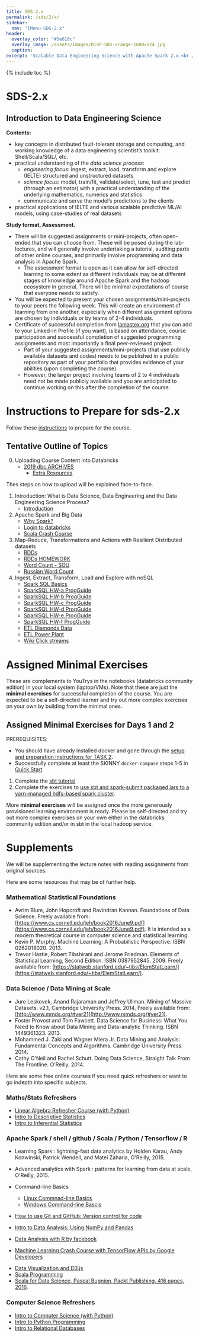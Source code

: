```yaml
---
title: SDS-2.x
permalink: /sds/2/x/
sidebar:
  nav: "lMenu-SDS-2.x"
header:
  overlay_color: "#5e616c"
  overlay_image: /assets/images/DISP-SDS-orange-1600x524.jpg
  caption: 
excerpt: 'Scalable Data Engineering Science with Apache Spark 2.x.<br /><br /><br />{::nomarkdown}<iframe style="display: inline-block;" src="https://ghbtns.com/github-btn.html?user=lamastex&repo=scalable-data-science&type=star&count=true&size=large" frameborder="0" scrolling="0" width="160px" height="30px"></iframe> <iframe style="display: inline-block;" src="https://ghbtns.com/github-btn.html?user=lamastex&repo=scalable-data-science&type=fork&count=true&size=large" frameborder="0" scrolling="0" width="158px" height="30px"></iframe>{:/nomarkdown}'
---
```


{% include toc %}

# SDS-2.x

## Introduction to Data Engineering Science

**Contents:**

- key concepts in distributed fault-tolerant storage and computing, and working
knowledge of a data engineering scientist’s toolkit: Shell/Scala/SQL/, etc.
- practical understanding of the *data science process*:
  - *engineering focus*: ingest, extract, load, transform and explore (IELTE) structured and unstructured datasets
  - *science focus*: model, train/fit, validate/select, tune, test and predict (through an estimator) with a practical understanding of the underlying mathematics, numerics and statistics
  - communicate and serve the model’s predictions to the clients
- practical applications of IELTE and various scalable predictive ML/AI models, using case-studies of real datasets
 
**Study format, Assessment.** 

- There will be suggested assignments or mini-projects, often open-ended that you can choose from. These will be posed during the lab-lectures, and will generally involve undertaking a tutorial, auditing parts of other online courses, and primarily involve programming and data analysis in Apache Spark.
  - The assessment format is open as it can allow for self-directed learning to some extent as different individuals may be at different stages of knowledge around Apache Spark and the hadoop ecosystem in general. There will be minimal expectations of course that everyone needs to satisfy.  
- You will be expected to present your chosen assignments/mini-projects to your peers the following week. This will create an environment of learning from one another, especially when different assignment options are chosen by individuals or by teams of 2-4 individuals.
- Certificate of successful completion from [lamastex.org](http://www.lamastex.org) that you can add to your Linked-In Profile (if you want), is based on attendance, course participation and successful completion of suggested programming assignments and most importantly a final peer-reviewed project. 
  - Part of your suggested assignments/mini-projects (that use publicly available datasets and codes) needs to be published in a public repository as part of your portfolio that provides evidence of your abilities (upon completing the course). 
  - However, the larger project involving teams of 2 to 4 individuals need not be made publicly available and you are anticipated to continue working on this after the completion of the course. 

# Instructions to Prepare for sds-2.x

Follow these [instructions](https://lamastex.github.io/scalable-data-science/sds/basics/instructions/) to prepare for the course.

## Tentative Outline of Topics  


0. Uploading Course Content into Databricks
	*  [2019 dbc ARCHIVES](https://github.com/lamastex/scalable-data-science/tree/master/dbcArchives/2019)
        *  [Extra Resources](https://github.com/lamastex/scalable-data-science/blob/master/dbcArchives/2017/parts/xtraResources.dbc)

Thes steps on how to upload will be explained face-to-face.


1. Introduction:  What is Data Science, Data Engineering and the Data Engineering Science Process?
	*  [Introduction](db/000_scalableDataEngineeringScience/)
2. Apache Spark and Big Data
	*  [Why Spark?](db/001_whySpark/)
	*  [Login to databricks](db/002_loginToDatabricks/)
	*  [Scala Crash Course](db/003_scalaCrashCourse/)
3. Map-Reduce, Transformations and Actions with Resilient Distributed datasets
	*  [RDDs](db/004_RDDsTransformationsActions/)
	*  [RDDs HOMEWORK](db/005_RDDsTransformationsActionsHOMEWORK/)
	*  [Word Count - SOU](db/006_WordCount/)
	*  [Russian Word Count](db/006a_RussianWordCount/)
4. Ingest, Extract, Transform, Load and Explore with noSQL
	*  [Spark SQL Basics](db/007_SparkSQLIntroBasics/)
	*  [SparkSQL HW-a ProgGuide](db/007a_SparkSQLProgGuide_HW/)
	*  [SparkSQL HW-b ProgGuide](db/007b_SparkSQLProgGuide_HW/)
	*  [SparkSQL HW-c ProgGuide](db/007c_SparkSQLProgGuide_HW/)
	*  [SparkSQL HW-d ProgGuide](db/007d_SparkSQLProgGuide_HW/)
	*  [SparkSQL HW-e ProgGuide](db/007e_SparkSQLProgGuide_HW/)
	*  [SparkSQL HW-f ProgGuide](db/007f_SparkSQLProgGuide_HW/)
	*  [ETL Diamonds Data](db/008_DiamondsPipeline_01ETLEDA/)
	*  [ETL Power Plant](db/009_PowerPlantPipeline_01ETLEDA/)
	*  [Wiki Click streams](db/010_wikipediaClickStream_01ETLEDA/)


# Assigned Minimal Exercises

These are complements to YouTrys in the notebooks (databricks community edition) in your local system (laptop/VMs).
Note that these are just the **minimal exercises** for successful completion of the course. 
You are expected to be a self-directed learner and try out more complex exercises on your own by building from the minimal ones.

## Assigned Minimal Exercises for Days 1 and 2

PREREQUISITES: 

- You should have already installed docker and gone through the [setup and preparation instructions for TASK 2](https://lamastex.github.io/scalable-data-science/sds/basics/instructions/prep/).
- Successfully complete at least the SKINNY `docker-compose` steps 1-5 in [Quick Start](https://lamastex.github.io/scalable-data-science/sds/basics/infrastructure/onpremise/dockerCompose/readmes/startingNotes/)

1. Complete the [sbt tutorial](https://lamastex.github.io/scalable-data-science/sds/basics/infrastructure/onpremise/dockerCompose/readmes/sbt_tutorial/)
1. Complete the exercises to [use sbt and spark-submit packaged jars to a yarn-managed hdfs-based spark cluster](https://github.com/lamastex/scalable-data-science/tree/master/_sds/basics/infrastructure/onpremise/dockerCompose/programs).

More **minimal exercises** will be assigned once the more generously provisioned learning environment is ready. 
Please be self-directed and try out more complex exercises on your own either in the databricks community edition and/or in sbt in the local hadoop service.

<!---

**Possible Topics to Choose From:**

#### NOTE: Most links below will NOT work until we calibrate the content interactively. But you can get the contents from dbc ARCHIVES above.

* Mining Networks and Graphs with Spark's GraphX
	*  Extract, transform and loading of network data
	*  Discovery of communities in graphs (wikipedia click streams)
	*  label and belief propagation
	*  querying sub-structures in graphs (US Airport network)
	*  [Graph Frames Intro](db/022_GraphFramesUserGuide/)
	*  [Ontime Flight Performance](db/023_OnTimeFlightPerformance/)
* Spark Streaming with Discrete Resilient Distributed Datasets
	*  [Spark Streaming Intro](db/024_SparkStreamingIntro/)
* Social networks as distributed graphs (twitter data)
	*  [Extended Twitter Utils](db/025_a_extendedTwitterUtils2run/)
	*  [Tweet Transmission Trees](db/025_b_TTTDFfunctions/)
	*  [REST Twitter API](db/025_c_RESTTwitter/)
	*  [Tweet Collector](db/026_TweetCollector/)
	*  [Tweet Track, Follow](db/027_TweetCollectorTrackAndFollow/)
	*  [Tweet Hashtag Counter](db/028_TweetHashtagCount/)
	*  [Tweet Classifier](db/029_TweetLanguageClassifier/)
* Scalabe Geospatial Analytics
	*  [Geospatial Analytics in Magellan](db/031_GeospatialAnalyticsInMagellan/)
	*  [NY Taxi trips in Magellan](db/032_NYtaxisInMagellan/)
* ETL of XML-structured Dataset
	*  [Old Bailey Online - ETL of XML](db/033_OBO_LoadExtract/)
* Spark Structured Streaming
	*  [Animal Names Streaming Files](db/037a_AnimalNamesStructStreamingFiles/)
	*  [Normal Mixture Streaming Files](db/037b_Mix2NormalsStructStreamingFiles/)
	*  [Structured Streaming Prog Guide](db/038_StructuredStreamingProgGuide/)
	*  [Graph Mixture Streaming Files](db/037c_Mix2RandomGraphStructStreamingFiles/)
	*  [Structured Streaming of JSONs](db/039_StructuredStreamingFromJSONFileStream/)
* Sketching for Anomaly Detection in Streams
	*  [T-Digest Normal Mixture Streaming Files](db/040a_TDigestInputStream/)
	*  [Sketching with T-Digest](db/041_SketchingWithTDigest/)
	*  [Streaming with T-Digest](db/042_streamingWithTDigest/)

5. Introduction to Machine Learning
	*  [Simulation Intro](db/011_02_IntroToSimulation/)
	*  [Machine Learning Intro](db/011_03_IntroToML/)
6. Unsupervised Learning - Clustering 
	*  k-means (1 million songs dataset)
	*  Gaussian Mixture Models and EM Algorithm
	*  [K-Means 1MSongs Intro](db/012_UnsupervisedClustering_1MSongsKMeans_Intro/)
	*  [1MSongs - 1 ETL](db/013_UnsupervisedClustering_1MSongsKMeans_Stage1ETL/)
	*  [1MSongs - 2 Explore](db/014_UnsupervisedClustering_1MSongsKMeans_Stage2Explore/)
	*  [1MSongs - 3 Model](db/015_UnsupervisedClustering_1MSongsKMeans_Stage3Model/)
7. Supervised Learning - Decision Trees
	*  Linear Regression (power-plant data)
	*  Decision Trees for Classification (hand-written digit recognition)
	*  [Decision Trees for Digits](db/016_SupervisedClustering_DecisionTrees_HandWrittenDigitRecognition/)
8. Linear Algebra for Distributed Machine Learning
	*  [Linear Algebra Intro](db/017_LAlgIntro/)
	*  [Linear Regression Intro](db/018_LinRegIntro/)
	*  [Distrib. Linear Algebra](db/019_DistLAlgForLinRegIntro/)
	*  [DLA (Distrib. Linear Algebra)](db/019_DistLAlgForLinRegIntro/)
	*  [DLA - Data Types Prog Guide](db/019x_000_dataTypesProgGuide/)
	*  [DLA - Local Vector](db/019x_001_LocalVector/)
	*  [DLA - Labeled Point](db/019x_002_LabeledPoint/)
	*  [DLA - Local Matrix](db/019x_003_LocalMatrix/)
	*  [DLA - Distributed Matrix](db/019x_004_DistributedMatrix/)
	*  [DLA - Row Matrix](db/019x_005_RowMatrix/)
	*  [DLA - Indexed Row Matrix](db/019x_006_IndexedRowMatrix/)
	*  [DLA - Coordinate Matrix](db/019x_007_CoordinateMatrix/)
	*  [DLA - Block Matrix](db/019x_008_BlockMatrix/)

9. Supervised Learning - Regression
	*  [Power Plant - Model Tune Evaluate](db/020_PowerPlantPipeline_02ModelTuneEvaluate/)
10. Supervised Learning - Random Forests
	*  [Activity Detection - Random Forest](db/021_recognizeActivityByRandomForest/)
14. Supervised Learning - Regression as a Complete Data Science Process
	*  [Power Plant - Model Tune Evaluate Deploy](db/030_PowerPlantPipeline_03ModelTuneEvaluateDeploy/) 
17. Unsupervised Learning - Latent Dirichlet Allocation
	*  [20 Newsgroups - Latent Dirichlet Allocation](db/034_LDA_20NewsGroupsSmall/)
	*  [Cornell Movie Dialogs - Latent Dirichlet Allocation](db/035_LDA_CornellMovieDialogs/)
18. Collaborative Filtering for Recommendation Systems
	*  Matrix completion via Alternative Least Squares
	*  [Movie Recommendation - Alternating Least Squares](db/036_ALS_MovieRecommender/)
21. Neural networks and Deep Learning
	- Linear and logistic regression as neural networks
	- Back propagation for gradient descent
	- Use of pre-trained neural networks from google/Baidu/facebook in your machine learning pipeline
	*  [Intro to Deep Learning](db/049_DeepLearningIntro/)
	*  [Outline for DL](db/050_DLbyABr_01-Intro/)
	*  [Neural Networks](db/051_DLbyABr_02-Neural-Networks/)
	*  [Deep feed Forward NNs with Keras](db/052_DLbyABr_02a-Keras-DFFN/)
	*  [Hello Tensorflow](db/053_DLbyABr_03-HelloTensorFlow/)
	*  [Batch Tensorflow with Matrices](db/054_DLbyABr_03a-BatchTensorFlowWithMatrices/)
	*  [Convolutional Neural Nets](db/055_DLbyABr_04-ConvolutionalNetworks/)
	*  [MNIST: Multi-Layer-Perceptron](db/056_DLbyABr_04a-Hands-On-MNIST-MLP/)
	*  [MNIST: Convolutional Neural net](db/057_DLbyABr_04b-Hands-On-MNIST-CNN/)
	*  [CIFAR-10: CNNs](db/058_DLbyABr_04c-CIFAR-10/)
	*  [Recurrent Neural Nets and LSTMs](db/059_DLbyABr_05-RecurrentNetworks/)
	*  [LSTM solution](db/060_DLByABr_05a-LSTM-Solution/)
	*  [LSTM spoke Zarathustra](db/061_DLByABr_05b-LSTM-Language/)
	*  [Generative Networks](db/062_DLbyABr_06-GenerativeNetworks/)
	*  [Reinforcement Learning](db/063_DLbyABr_07-ReinforcementLearning/)
	*  [DL Operations](db/064_DLbyABr_08-Operations/)
22. Data Science and Ethical Issues
	-  Discussions on ethics, privacy and security
	-  Case studies from the field
23. Advise from Industry
	*  [2017 Advise from Data Industry](adviseFromIndustry/AndrewMorgan/)
24. Project Ideas
	*  [Potential Projects](db/998_01_PotentialProjectIdeas/)
25. Student Projects
	*  [Student Project 01 on Network Anomaly Detection](db/999_01_StudentProject_NetworkAnomalyDetection/)
	*  [Student Project 02 on Twitter UK Election](db/999_02_StudentProject_Twitter_UKElection2017/)
	*  [Student Project 03 on Article Topics in Retweet Networks](db/999_03_StudentProject_ArticleTopicInRTNetwork/)
	*  [Student Project 03 on Article Topics in Retweet Networks - scalable web scraper](db/999_03_StudentProject_ArticleTopicInRTNetwork_webScraping/)
	*  [Student Project 04 on Power Forecasting - Part 0](db/999_04_StudentProject_PowerForecasting_0_Introduction/)
	*  [Student Project 04 on Power Forecasting - Part 1](db/999_04_StudentProject_PowerForecasting_1_LoadDataFromJSON/)
	*  [Student Project 04 on Power Forecasting - Part 2](db/999_04_StudentProject_PowerForecasting_2_CreateTrainingData/)
	*  [Student Project 04 on Power Forecasting - Part 3](db/999_04_StudentProject_PowerForecasting_3_TrainAndValidate/)
	*  [Student Project 05 on Hail Scala for Population Genomics ETL](db/999_05_StudentProject_HailScalaGenomicsETLTutorial/)

-->


# Supplements

We will be supplementing the lecture notes with reading assignments from original sources.  

Here are some resources that may be of further help.

### Mathematical Statistical Foundations
- Avrim Blum, John Hopcroft and Ravindran Kannan.  Foundations of Data Science. Freely available from: [https://www.cs.cornell.edu/jeh/book2016June9.pdf](https://www.cs.cornell.edu/jeh/book2016June9.pdf). It is  intended as a modern theoretical course in computer science and statistical learning.
- Kevin P. Murphy.  Machine Learning:  A Probabilistic Perspective.  ISBN 0262018020.  2013.
- Trevor  Hastie,  Robert  Tibshirani  and  Jerome  Friedman.   Elements  of  Statistical  Learning, Second Edition.  ISBN 0387952845.  2009.  Freely available from: [https://statweb.stanford.edu/~tibs/ElemStatLearn/](https://statweb.stanford.edu/~tibs/ElemStatLearn/).

### Data Science / Data Mining at Scale
- Jure Leskovek,  Anand Rajaraman and Jeffrey Ullman.  Mining of Massive Datasets.  v2.1, Cambridge University Press.  2014.  Freely available from: [http://www.mmds.org/#ver21](http://www.mmds.org/#ver21).
- Foster Provost and Tom Fawcett.  Data Science for Business:  What You Need to Know about Data Mining and Data-analytic Thinking.  ISBN 1449361323.  2013.
- Mohammed J. Zaki and Wagner Miera Jr.  Data Mining and Analysis: Fundamental Concepts and Algorithms.  Cambridge University Press.  2014.
- Cathy  O’Neil  and  Rachel  Schutt.   Doing  Data  Science,  Straight  Talk  From  The  Frontline. O’Reilly.  2014.

Here are some free online courses if you need quick refreshers or want to go indepth into specific subjects.

### Maths/Stats Refreshers
* [Linear Algebra Refresher Course (with Python)](https://www.udacity.com/course/linear-algebra-refresher-course--ud953)
* [Intro to Descriptive Statistics](https://www.udacity.com/course/intro-to-descriptive-statistics--ud827)
* [Intro to Inferential Statistics](https://www.udacity.com/course/intro-to-inferential-statistics--ud201)

### Apache Spark / shell / github / Scala / Python / Tensorflow / R
- Learning Spark : lightning-fast data analytics by Holden Karau, Andy Konwinski, Patrick Wendell, and Matei Zaharia, O'Reilly, 2015.
- Advanced analytics with Spark : patterns for learning from data at scale, O'Reilly, 2015.
- Command-line Basics
	* [Linux Commnad-line Basics](https://www.udacity.com/course/linux-command-line-basics--ud595)
	* [Windows Command-line Bascis](https://www.lynda.com/-tutorials/Windows-command-line-basics/497312/513424-4.html)

- [How to use Git and GitHub: Version control for code](https://www.udacity.com/course/how-to-use-git-and-github--ud775)
- [Intro to Data Analysis: Using NumPy and Pandas](https://www.udacity.com/course/intro-to-data-analysis--ud170)
- [Data Analysis with R by facebook](https://www.udacity.com/course/data-analysis-with-r--ud651)
* [Machine Learning Crash Course with TensorFlow APIs by Google Developers](https://developers.google.com/machine-learning/crash-course/)
- [Data Visualization and D3.js](https://www.udacity.com/course/data-visualization-and-d3js--ud507)
- [Scala Programming](http://www.scala-lang.org/documentation/)
- [Scala for Data Science, Pascal Bugnion, Packt Publishing, 416 pages, 2016](http://shop.oreilly.com/product/9781785281372.do). 

### Computer Science Refreshers
* [Intro to Computer Science (with Python)](https://www.udacity.com/course/intro-to-computer-science--cs101)
* [Intro to Python Programming](https://www.udacity.com/course/programming-foundations-with-python--ud036)
* [Intro to Relational Databases](https://www.udacity.com/course/intro-to-relational-databases--ud197)

